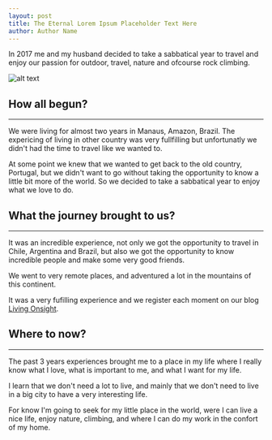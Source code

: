 ```yaml
---
layout: post
title: The Eternal Lorem Ipsum Placeholder Text Here
author: Author Name
---
```


In 2017 me and my husband decided to take a sabbatical year to travel and enjoy our passion for outdoor, travel, nature and ofcourse rock climbing.

![alt text](https://i0.wp.com/www.livingonsight.com/wp-content/uploads/2017/09/IMG_20170718_165244651-e1506009964197.jpg)

## How all begun? 
-----

We were living for almost two years in Manaus, Amazon, Brazil. The expericing of living in other country was very fullfilling but unfortunatly we didn't had the time to travel like we wanted to.

At some point we knew that we wanted to get back to the old country, Portugal, but we didn't want to go without taking the opportunity to know a little bit more of the world. So we decided to take a sabbatical year to enjoy what we love to do.

## What the journey brought to us?
-----

It was an incredible experience, not only we got the opportunity to travel in Chile, Argentina and Brazil, but also we got the opportunity to know incredible people and make some very good friends.

We went to very remote places, and adventured a lot in the mountains of this continent.

It was a very fufilling experience and we register each moment on our blog [Living Onsight](http://www.livingonsight.com).

## Where to now?
-----

The past 3 years experiences brought me to a place in my life where I really know what I love, what is important to me, and what I want for my life.

I learn that we don't need a lot to live, and mainly that we don't need to live in a big city to have a very interesting life.

For know I'm going to seek for my little place in the world, were I can live a nice life, enjoy nature, climbing, and where I can do my work in the confort of my home.


